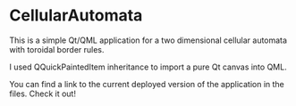 # CellularAutomata

This is a simple Qt/QML application for a two dimensional cellular automata with toroidal border rules.

I used QQuickPaintedItem inheritance to import a pure Qt canvas into QML.

You can find a link to the current deployed version of the application in the files. Check it out!

